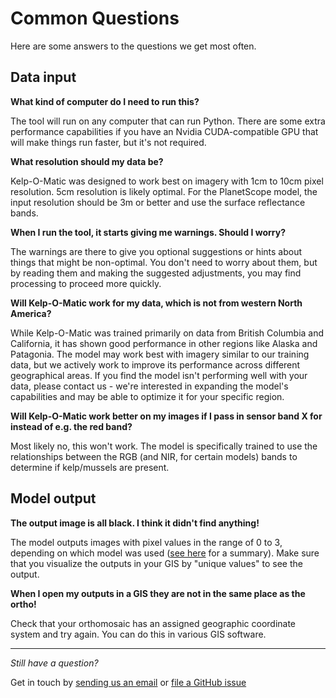 # Common Questions

Here are some answers to the questions we get most often.

## Data input

**What kind of computer do I need to run this?**

The tool will run on any computer that can run Python. There are some extra performance capabilities if you have an
Nvidia CUDA-compatible GPU that will make things run faster, but it's not required.

**What resolution should my data be?**

Kelp-O-Matic was designed to work best on imagery with 1cm to 10cm pixel resolution. 5cm resolution is likely optimal.
For the PlanetScope model, the input resolution should be 3m or better and use the surface reflectance bands.

**When I run the tool, it starts giving me warnings. Should I worry?**

The warnings are there to give you optional suggestions or hints about things that might be non-optimal. You don't need
to worry about them, but by reading them and making the suggested adjustments, you may find processing to proceed more
quickly.

**Will Kelp-O-Matic work for my data, which is not from western North America?**

While Kelp-O-Matic was trained primarily on data from British Columbia and California, it has shown good performance in
other regions like Alaska and Patagonia. The model may work best with imagery similar to our training data, but we
actively work to improve its performance across different geographical areas. If you find the model isn't performing
well with your data, please contact us - we're interested in expanding the model's capabilities and may be able to
optimize it for your specific region.

**Will Kelp-O-Matic work better on my images if I pass in sensor band X for instead of e.g. the red band?**

Most likely no, this won't work. The model is specifically trained to use the relationships between the RGB (and NIR,
for certain models) bands to determine if kelp/mussels are present.

## Model output

**The output image is all black. I think it didn't find anything!**

The model outputs images with pixel values in the range of 0 to 3, depending on which model was
used ([see here](about.md#model-outputs) for a summary). Make sure that you visualize the outputs in your GIS by
"unique values" to see the output.

**When I open my outputs in a GIS they are not in the same place as the ortho!**

Check that your orthomosaic has an assigned geographic coordinate system and try again. You can do this in various GIS
software.

---

*Still have a question?*

Get in touch by [sending us an email](mailto:kom.support@hakai.org)
or [file a GitHub issue](https://github.com/HakaiInstitute/kelp-o-matic/issues)
